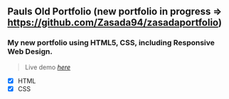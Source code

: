  ## Pauls Old Portfolio (new portfolio in progress => https://github.com/Zasada94/zasadaportfolio)
### My new portfolio using HTML5, CSS, including Responsive Web Design.
> Live demo [_here_](https://zasada94.github.io/PaulsPortfolio)

- [x] HTML
- [x] CSS

